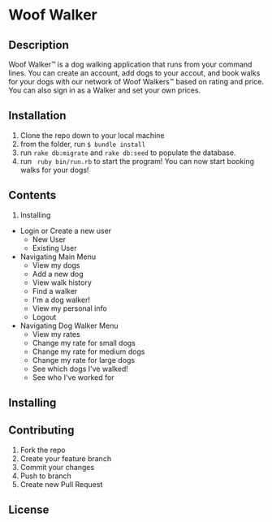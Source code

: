 # Woof Walker

## Description

Woof Walker™ is a dog walking application that runs from your command lines. You can create an account, add dogs to your accout, and book walks for your dogs with our network of Woof Walkers™ based on rating and price. You can also sign in as a Walker and set your own prices.

## Installation

1. Clone the repo down to your local machine
2. from the folder, run ```$ bundle install ```
3. run ```rake db:migrate``` and ```rake db:seed``` to populate the database.
4. run ``` ruby bin/run.rb``` to start the program! You can now start booking walks for your dogs!


## Contents
1. Installing
+ Login or Create a new user
  * New User
  * Existing User
+ Navigating Main Menu
  * View my dogs
  * Add a new dog
  * View walk history
  * Find a walker
  * I'm a dog walker!
  * View my personal info
  * Logout
+ Navigating Dog Walker Menu
  * View my rates
  * Change my rate for small dogs
  * Change my rate for medium dogs
  * Change my rate for large dogs
  * See which dogs I've walked!
  * See who I've worked for


## Installing


## Contributing
1. Fork the repo
2. Create your feature branch
3. Commit your changes
4. Push to branch
5. Create new Pull Request


## License
